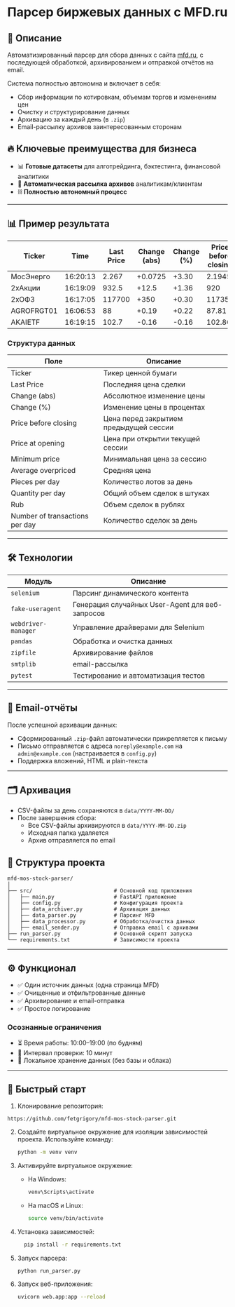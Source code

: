 # Парсер биржевых данных с MFD.ru

## 📌 Описание
Автоматизированный парсер для сбора данных с сайта [mfd.ru](https://mfd.ru/marketdata/?id=5&mode=0), с последующей обработкой, архивированием и отправкой отчётов на email.

Система полностью автономна и включает в себя:
- Сбор информации по котировкам, объемам торгов и изменениям цен
- Очистку и структурирование данных
- Архивацию за каждый день (в `.zip`)
- Email-рассылку архивов заинтересованным сторонам

## 🔥 Ключевые преимущества для бизнеса
- 📊 **Готовые датасеты** для алготрейдинга, бэктестинга, финансовой аналитики
- 📨 **Автоматическая рассылка архивов** аналитикам/клиентам
- ⛓ **Полностью автономный процесс**

---

## 📊 Пример результата

| Ticker          | Time     | Last Price | Change (abs) | Change (%) | Price before closing | Price at opening | Minimum price | Average overpriced | Pieces per day | Quantity per day | Rub| Number of transactions per day |
|-----------------|----------|------------|--------------|------------|--------------------|----------------|---------------|------------------|----------------|-----------------|-----------|-------------------------------|
| МосЭнерго       | 16:20:13 | 2.267      | +0.0725      | +3.30     | 2.1945             | 2.187          | 2.1455        | 2.271            | 2.218          | 19935000        | 44217168  | 4489                          |
| 2хАкции         | 16:19:09 | 932.5      | +12.5        | +1.36     | 920                | 914.5          | 910           | 940              | 927            | 5865            | 5436331   | 83                            |
| 2хОФЗ           | 16:17:05 | 117700     | +350         | +0.30     | 117350             | 117000         | 117000        | 117700           | 117200         | 181             | 21212700  | 14                            |
| AGROFRGT01      | 16:06:53 | 88         | +0.19        | +0.22     | 87.81              | 87.93          | 87.49         | 88               | 87.88          | 313             | 275071    | 61                            |
| AKAIETF         | 16:19:15 | 102.7      | -0.16        |  -0.16    | 102.86             | 102.86         | 102.9         | 102.9            | 102.3          | 258             | 26393     | 76                            |

### Структура данных
Поле | Описание
-----|---------
Ticker | Тикер ценной бумаги
Last Price | Последняя цена сделки
Change (abs)|  Абсолютное изменение цены
Change (%) | Изменение цены в процентах
Price before closing | Цена перед закрытием предыдущей сессии
Price at opening |  Цена при открытии текущей сессии
Minimum price |   Минимальная цена за сессию
Average overpriced |    Средняя цена
Pieces per day |    Количество лотов за день
Quantity per day | Общий объем сделок в штуках
Rub         | Объем сделок в рублях
Number of transactions per day | Количество сделок за день

---


## 🛠️ Технологии

| Модуль          | Описание                          |
|-----------------|-----------------------------------|
| `selenium`      | Парсинг динамического контента|
| `fake-useragent`| Генерация случайных User-Agent для веб-запросов|
| `webdriver-manager`| Управление драйверами для Selenium|
| `pandas`| Обработка и очистка данных|
| `zipfile`| Архивирование файлов|
| `smtplib`| email-рассылка|
| `pytest`| Тестирование и автоматизация тестов|
---

## 📨 Email-отчёты

После успешной архивации данных:
- Сформированный `.zip`-файл автоматически прикрепляется к письму
- Письмо отправляется с адреса `noreply@example.com` на `admin@example.com` (настраивается в `config.py`)
- Поддержка вложений, HTML и plain-текста

---

## 🗂 Архивация

- CSV-файлы за день сохраняются в `data/YYYY-MM-DD/`
- После завершения сбора:
  - Все CSV-файлы архивируются в `data/YYYY-MM-DD.zip`
  - Исходная папка удаляется
  - Архив отправляется по email

## 📁 Структура проекта
```text
mfd-mos-stock-parser/
│
├── src/                          # Основной код приложения
│   ├── main.py                   # FastAPI приложение
│   ├── config.py                 # Конфигурация проекта
│   ├── data_archiver.py          # Архивация данных
│   ├── data_parser.py            # Парсинг MFD
│   ├── data_processor.py         # Обработка/очистка данных
│   ├── email_sender.py           # Отправка email с архивами
├── run_parser.py                 # Основной скрипт запуска
└── requirements.txt              # Зависимости проекта
```
---

## ⚙️ Функционал
- ✅ Один источник данных (одна страница MFD)
- ✅ Очищенные и отфильтрованные данные
- ✅ Архивирование и email-отправка
- ✅ Простое логирование

### Осознанные ограничения
- ⏳ Время работы: 10:00–19:00 (по будням)
- 🔁 Интервал проверки: 10 минут
- 📂 Локальное хранение данных (без базы и облака)

---

## 🚀 Быстрый старт
1. Клонирование репозитория:
 ```
https://github.com/fetgrigory/mfd-mos-stock-parser.git
   ```
2. Создайте виртуальное окружение для изоляции зависимостей проекта. 
   Используйте команду:
   ```bash
   python -m venv venv
   ```

3. Активируйте виртуальное окружение:
   - На Windows:
     ```bash
     venv\Scripts\activate
     ```
   - На macOS и Linux:
     ```bash
     source venv/bin/activate
     ```
4. Установка зависимостей:
   ```bash
     pip install -r requirements.txt
     ```
5. Запуск парсера:
   ```bash
   python run_parser.py
   ```

6. Запуск веб-приложения:
   ```bash
   uvicorn web.app:app --reload
   ```
